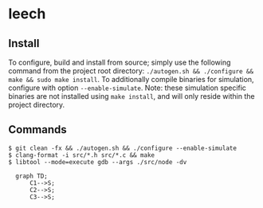 # leech

## Install
To configure, build and install from source; simply use the following command from the project root directory:
`./autogen.sh && ./configure && make && sudo make install`. To additionally compile binaries for simulation, configure with option `--enable-simulate`. Note: these simulation specific binaries are not installed using `make install`, and will only reside within the project directory.

## Commands
```
$ git clean -fx && ./autogen.sh && ./configure --enable-simulate
$ clang-format -i src/*.h src/*.c && make
$ libtool --mode=execute gdb --args ./src/node -dv
```

```mermaid
  graph TD;
      C1-->S;
      C2-->S;
      C3-->S;
```
